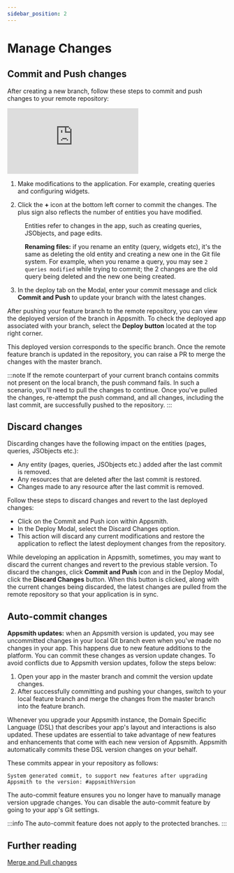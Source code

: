 ```yaml
---
sidebar_position: 2
---
```


# Manage Changes



## Commit and Push changes

After creating a new branch, follow these steps to commit and push changes to your remote repository:

<div style={{ position: "relative", paddingBottom: "calc(50.520833333333336% + 41px)", height: "0", width: "90%" }}>
  <iframe src="https://demo.arcade.software/urZJd1ad19VGRAFFuXSs?embed" frameborder="0" loading="lazy" webkitallowfullscreen mozallowfullscreen allowfullscreen style={{ position: "absolute", top: "0", left: "0", width: "100%", height: "100%", colorScheme: "light" }} title="Appsmith | Connect Data">
  </iframe>
</div>


1. Make modifications to the application. For example, creating queries and configuring widgets.

2. Click the **+** icon at the bottom left corner to commit the changes. The plus sign also reflects the number of entities you have modified.

<dd>
  Entities refer to changes in the app, such as creating queries, JSObjects, and page edits.


**Renaming files:**  if you rename an entity (query, widgets etc), it's the same as deleting the old entity and creating a new one in the Git file system. For example, when you rename a query, you may see `2 queries modified` while trying to commit; the 2 changes are the old query being deleted and the new one being created.

</dd>


3. In the deploy tab on the Modal, enter your commit message and click **Commit and Push** to update your branch with the latest changes. 


After pushing your feature branch to the remote repository, you can view the deployed version of the branch in Appsmith. To check the deployed app associated with your branch, select the **Deploy button** located at the top right corner. 

This deployed version corresponds to the specific branch. Once the remote feature branch is updated in the repository, you can raise a PR to merge the changes with the master branch.

:::note
If the remote counterpart of your current branch contains commits not present on the local branch, the push command fails. In such a scenario, you'll need to pull the changes to continue. Once you've pulled the changes, re-attempt the push command, and all changes, including the last commit, are successfully pushed to the repository.
:::


## Discard changes


Discarding changes have the following impact on the entities (pages, queries, JSObjects etc.): 
- Any entity (pages, queries, JSObjects etc.) added after the last commit is removed. 
- Any resources that are deleted after the last commit is restored. 
- Changes made to any resource after the last commit is removed.

Follow these steps to discard changes and revert to the last deployed changes:

* Click on the Commit and Push icon within Appsmith.
* In the Deploy Modal, select the Discard Changes option.
* This action will discard any current modifications and restore the application to reflect the latest deployment changes from the repository.


While developing an application in Appsmith, sometimes, you may want to discard the current changes and revert to the previous stable version. To discard the changes, click **Commit and Push** icon and in the Deploy Modal, click the **Discard Changes** button. When this button is clicked, along with the current changes being discarded, the latest changes are pulled from the remote repository so that your application is in sync. 


## Auto-commit changes

**Appsmith updates:** when an Appsmith version is updated, you may see uncommitted changes in your local Git branch even when you've made no changes in your app. This happens due to new feature additions to the platform. You can commit these changes as version update changes. To avoid conflicts due to Appsmith version updates, follow the steps below:
1. Open your app in the master branch and commit the version update changes.
2. After successfully committing and pushing your changes, switch to your local feature branch and merge the changes from the master branch into the feature branch.


Whenever you upgrade your Appsmith instance, the Domain Specific Language (DSL) that describes your app's layout and interactions is also updated. These updates are essential to take advantage of new features and enhancements that come with each new version of Appsmith. Appsmith automatically commits these DSL version changes on your behalf. 

These commits appear in your repository as follows:

```
System generated commit, to support new features after upgrading Appsmith to the version: #appsmithVersion
```

The auto-commit feature ensures you no longer have to manually manage version upgrade changes. You can disable the auto-commit feature by going to your app's Git settings. 

:::info
The auto-commit feature does not apply to the protected branches.
:::

## Further reading

[Merge and Pull changes](/advanced-concepts/version-control-with-git/merging-branches)





